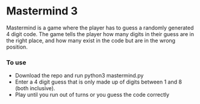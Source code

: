 # Mastermind 3

Mastermind is a game where the player has to guess a randomly generated 4 digit code.
The game tells the player how many digits in their guess are in the right place,
and how many exist in the code but are in the wrong position.

### To use

- Download the repo and run python3 mastermind.py
- Enter a 4 digit guess that is only made up of digits between 1 and 8 (both inclusive).
- Play until you run out of turns or you guess the code correctly
